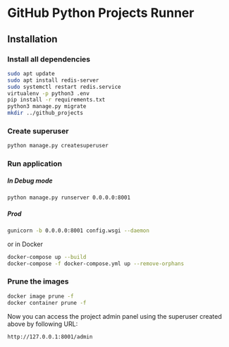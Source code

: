 # GitHub Python Projects Runner

## Installation

### Install all dependencies
```bash
sudo apt update
sudo apt install redis-server
sudo systemctl restart redis.service
virtualenv -p python3 .env
pip install -r requirements.txt
python3 manage.py migrate
mkdir ../github_projects
```

### Create superuser
```bash
python manage.py createsuperuser
```

### Run application
##### In Debug mode
```bash
python manage.py runserver 0.0.0.0:8001
```

##### Prod
```bash
gunicorn -b 0.0.0.0:8001 config.wsgi --daemon
```

or in Docker

```bash
docker-compose up --build
docker-compose -f docker-compose.yml up --remove-orphans
```

### Prune the images
```bash
docker image prune -f
docker container prune -f
```

Now you can access the project admin panel using the superuser created above by following URL:
```bash
http://127.0.0.1:8001/admin
```